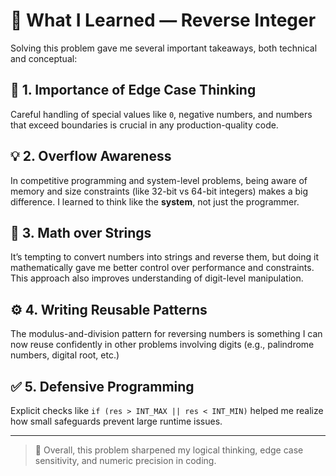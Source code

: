 # 🌱 What I Learned — Reverse Integer

Solving this problem gave me several important takeaways, both technical and conceptual:

## 📌 1. Importance of Edge Case Thinking
Careful handling of special values like `0`, negative numbers, and numbers that exceed boundaries is crucial in any production-quality code.

## 💡 2. Overflow Awareness
In competitive programming and system-level problems, being aware of memory and size constraints (like 32-bit vs 64-bit integers) makes a big difference. I learned to think like the **system**, not just the programmer.

## 🔢 3. Math over Strings
It’s tempting to convert numbers into strings and reverse them, but doing it mathematically gave me better control over performance and constraints. This approach also improves understanding of digit-level manipulation.

## ⚙️ 4. Writing Reusable Patterns
The modulus-and-division pattern for reversing numbers is something I can now reuse confidently in other problems involving digits (e.g., palindrome numbers, digital root, etc.)

## ✅ 5. Defensive Programming
Explicit checks like `if (res > INT_MAX || res < INT_MIN)` helped me realize how small safeguards prevent large runtime issues.

---

> 💬 Overall, this problem sharpened my logical thinking, edge case sensitivity, and numeric precision in coding.
